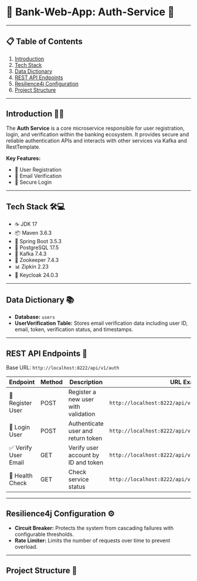 # 🏦 Bank-Web-App: Auth-Service 🔐

---

## 📋 Table of Contents

1. [Introduction](#introduction)  
2. [Tech Stack](#tech-stack)  
3. [Data Dictionary](#data-dictionary)  
4. [REST API Endpoints](#rest-api-endpoints)  
5. [Resilience4j Configuration](#resilience4j-configuration)  
6. [Project Structure](#project-structure)  

---

## Introduction 🚀✨

The **Auth Service** is a core microservice responsible for user registration, login, and verification within the banking ecosystem. It provides secure and reliable authentication APIs and interacts with other services via Kafka and RestTemplate.

**Key Features:**  
- 📝 User Registration  
- 📧 Email Verification  
- 🔑 Secure Login  

---

## Tech Stack 🛠️💻

- ☕ JDK 17  
- 📦 Maven 3.6.3  
- 🌱 Spring Boot 3.5.3  
- 🐘 PostgreSQL 17.5  
- 🦜 Kafka 7.4.3  
- 🐝 Zookeeper 7.4.3  
- 📊 Zipkin 2.23  
- 🔐 Keycloak 24.0.3  

---

## Data Dictionary 📚

- **Database:** `users`  
- **UserVerification Table:** Stores email verification data including user ID, email, token, verification status, and timestamps.

---

## REST API Endpoints 🔗

Base URL: `http://localhost:8222/api/v1/auth`

| Endpoint                    | Method | Description                          | URL Example                                         |
|-----------------------------|--------|------------------------------------|----------------------------------------------------|
| 📝 Register User             | POST   | Register a new user with validation| `http://localhost:8222/api/v1/auth/register`       |
| 🔑 Login User                | POST   | Authenticate user and return token | `http://localhost:8222/api/v1/auth/login`          |
| ✅ Verify User Email         | GET    | Verify user account by ID and token| `http://localhost:8222/api/v1/auth/verify/{id}/{token}` |
| 💓 Health Check              | GET    | Check service status                | `http://localhost:8222/api/v1/auth/heartbeat`      |

---

## Resilience4j Configuration ⚙️

- **Circuit Breaker:** Protects the system from cascading failures with configurable thresholds.  
- **Rate Limiter:** Limits the number of requests over time to prevent overload.

---

## Project Structure 📂

